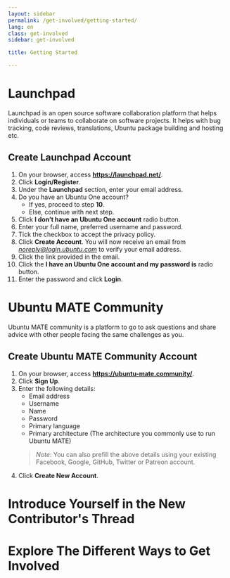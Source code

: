 ```yaml
---
layout: sidebar
permalink: /get-involved/getting-started/
lang: en
class: get-involved
sidebar: get-involved

title: Getting Started

---
```

# Launchpad
Launchpad is an open source software collaboration platform that helps individuals or teams to collaborate on software projects. It helps with bug tracking, code reviews, translations, Ubuntu package building and hosting etc.
## Create Launchpad Account
1.  On your browser, access **https://launchpad.net/**. 
2.	Click **Login/Register**.
3.	Under the **Launchpad** section, enter your email address.
4.	Do you have an Ubuntu One account?
    * If yes, proceed to step **10**.
    * Else, continue with next step.
5.	Click **I don’t have an Ubuntu One account** radio button.
6.	Enter your full name, preferred username and password.
7.	Tick the checkbox to accept the privacy policy.
8.  Click **Create Account**. You will now receive an email from *noreply@login.ubuntu.com* to verify your email address.
9.  Click the link provided in the email.
10. Click the **I have an Ubuntu One account and my password is** radio button.
11. Enter the password and click **Login**.
# Ubuntu MATE Community
Ubuntu MATE community is a platform to go to ask questions and share advice with other people facing the same challenges as you. 
## Create Ubuntu MATE Community Account
1. On your browser, access **https://ubuntu-mate.community/**.
2. Click **Sign Up**.
3. Enter the following details:
   * Email address
   * Username
   * Name
   * Password
   * Primary language
   * Primary architecture (The architecture you commonly use to run Ubuntu MATE)
   > *Note*: You can also prefill the above details using your existing Facebook, Google, GitHub, Twitter or Patreon account. 
4. Click **Create New Account**.
# Introduce Yourself in the New Contributor's Thread

# Explore The Different Ways to Get Involved
